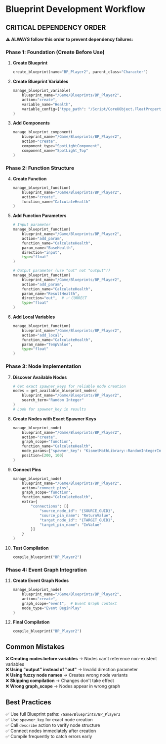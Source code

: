 # Blueprint Development Workflow

## CRITICAL DEPENDENCY ORDER

**⚠️ ALWAYS follow this order to prevent dependency failures:**

### Phase 1: Foundation (Create Before Use)
1. **Create Blueprint** 
   ```python
   create_blueprint(name="BP_Player2", parent_class="Character")
   ```

2. **Create Blueprint Variables**
   ```python
   manage_blueprint_variable(
       blueprint_name="/Game/Blueprints/BP_Player2",
       action="create",
       variable_name="Health",
       variable_config={"type_path": "/Script/CoreUObject.FloatProperty"}
   )
   ```

3. **Add Components**
   ```python
   manage_blueprint_component(
       blueprint_name="/Game/Blueprints/BP_Player2",
       action="create",
       component_type="SpotLightComponent",
       component_name="SpotLight_Top"
   )
   ```

### Phase 2: Function Structure
4. **Create Function**
   ```python
   manage_blueprint_function(
       blueprint_name="/Game/Blueprints/BP_Player2",
       action="create",
       function_name="CalculateHealth"
   )
   ```

5. **Add Function Parameters**
   ```python
   # Input parameter
   manage_blueprint_function(
       blueprint_name="/Game/Blueprints/BP_Player2",
       action="add_param",
       function_name="CalculateHealth",
       param_name="BaseHealth",
       direction="input",
       type="float"
   )
   
   # Output parameter (use "out" not "output"!)
   manage_blueprint_function(
       blueprint_name="/Game/Blueprints/BP_Player2",
       action="add_param",
       function_name="CalculateHealth",
       param_name="ResultHealth",
       direction="out",  # ✅ CORRECT
       type="float"
   )
   ```

6. **Add Local Variables**
   ```python
   manage_blueprint_function(
       blueprint_name="/Game/Blueprints/BP_Player2",
       action="add_local",
       function_name="CalculateHealth",
       param_name="TempValue",
       type="float"
   )
   ```

### Phase 3: Node Implementation
7. **Discover Available Nodes**
   ```python
   # Get exact spawner_keys for reliable node creation
   nodes = get_available_blueprint_nodes(
       blueprint_name="/Game/Blueprints/BP_Player2",
       search_term="Random Integer"
   )
   # Look for spawner_key in results
   ```

8. **Create Nodes with Exact Spawner Keys**
   ```python
   manage_blueprint_node(
       blueprint_name="/Game/Blueprints/BP_Player2",
       action="create",
       graph_scope="function",
       function_name="CalculateHealth",
       node_params={"spawner_key": "KismetMathLibrary::RandomIntegerInRange"},
       position=[200, 100]
   )
   ```

9. **Connect Pins**
   ```python
   manage_blueprint_node(
       blueprint_name="/Game/Blueprints/BP_Player2",
       action="connect_pins",
       graph_scope="function",
       function_name="CalculateHealth",
       extra={
           "connections": [{
               "source_node_id": "{SOURCE_GUID}",
               "source_pin_name": "ReturnValue",
               "target_node_id": "{TARGET_GUID}",
               "target_pin_name": "InValue"
           }]
       }
   )
   ```

10. **Test Compilation**
    ```python
    compile_blueprint("BP_Player2")
    ```

### Phase 4: Event Graph Integration
11. **Create Event Graph Nodes**
    ```python
    manage_blueprint_node(
        blueprint_name="/Game/Blueprints/BP_Player2",
        action="create",
        graph_scope="event",  # Event Graph context
        node_type="Event BeginPlay"
    )
    ```

12. **Final Compilation**
    ```python
    compile_blueprint("BP_Player2")
    ```

## Common Mistakes

❌ **Creating nodes before variables** → Nodes can't reference non-existent variables  
❌ **Using "output" instead of "out"** → Invalid direction parameter  
❌ **Using fuzzy node names** → Creates wrong node variants  
❌ **Skipping compilation** → Changes don't take effect  
❌ **Wrong graph_scope** → Nodes appear in wrong graph

## Best Practices

✅ Use full Blueprint paths: `/Game/Blueprints/BP_Player2`  
✅ Use `spawner_key` for exact node creation  
✅ Call `describe` action to verify node structure  
✅ Connect nodes immediately after creation  
✅ Compile frequently to catch errors early
